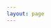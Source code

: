```yaml
---
layout: page
---
```

<script setup>
import {
  VPTeamPage,
  VPTeamPageTitle,
  VPTeamMembers
} from 'vitepress/theme';

const products = [
  {
    avatar: 'https://raw.githubusercontent.com/PoweredByApartium/cocoa-beans/main/Writerside/cfg/beans.png',
    name: 'Cocoa beans',
    title: 'General purpose library for Java & Spigot ',
    links: [
      { icon: 'github', link: 'https://github.com/PoweredByApartium/cocoa-beans' }
    ]
  },
  {
    avatar: 'https://raw.githubusercontent.com/PoweredByApartium/cocoa-beans/main/Writerside/cfg/beans.png',
    name: 'Core',
    title: 'Shhhhhh this is a top secret',
    links: [
      { icon: 'discord', link: 'https://discord.com/users/331785139656851457' },
    ]
  },
]
</script>

<VPTeamPage>
  <VPTeamPageTitle>
    <template #title>
      Our products
    </template>
    <template #lead>
      TOOD VOIGON
    </template>
  </VPTeamPageTitle>
  <VPTeamMembers
    :members="products"
  />
</VPTeamPage>